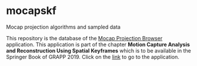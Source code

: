 # mocapskf
Mocap projection algorithms and sampled data

This repository is the database of the [Mocap Projection 
Browser](https://observablehq.com/@esperanc/mocap-projection-browser) 
application. This application is part of the chapter **Motion Capture 
Analysis and Reconstruction Using Spatial Keyframes** which is to be 
available in the Springer Book of GRAPP 2019. Click on the 
[link](https://observablehq.com/@esperanc/mocap-projection-browser) to 
go to the application.
